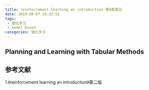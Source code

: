 ```yaml
---
title: reinforcement learning an introduction 第8章笔记
date: 2019-08-07 16:32:52
tags:
 - 强化学习
 - model based
categories: 强化学习
---
```


## Planning and Learning with Tabular Methods

## 参考文献
1.《reinforcement learning an introduction》第二版
